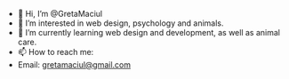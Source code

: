 - 👋 Hi, I’m @GretaMaciul
- 👀 I’m interested in web design, psychology and animals.
- 🌱 I’m currently learning web design and development, as well as animal care.
- 📫 How to reach me:
- Email: gretamaciul@gmail.com

<!---
GretaMaciul/GretaMaciul is a ✨ special ✨ repository because its `README.md` (this file) appears on your GitHub profile.
You can click the Preview link to take a look at your changes.
--->
